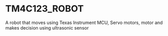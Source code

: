 # TM4C123_ROBOT
A robot that moves using Texas Instrument MCU, Servo motors, motor and makes decision using ultrasonic sensor
